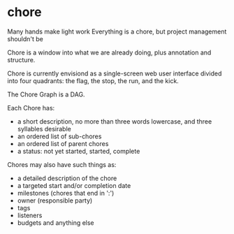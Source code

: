 # chore
Many hands make light work
Everything is a chore, but project management shouldn't be

Chore is a window into what we are already doing, plus annotation and structure.

Chore is currently envisiond as a single-screen web user interface divided into four quadrants: the flag, the stop, the run, and the kick.

The Chore Graph is a DAG.

Each Chore has:
  - a short description, no more than three words lowercase, and three syllables desirable
  - an ordered list of sub-chores
  - an ordered list of parent chores
  - a status: not yet started, started, complete

 Chores may also have such things as:
  - a detailed description of the chore
  - a targeted start and/or completion date
  - milestones (chores that end in ':')
  - owner (responsible party)
  - tags
  - listeners
  - budgets and anything else
